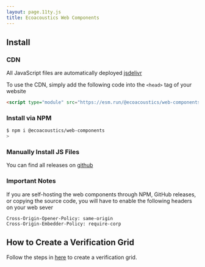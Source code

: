 ```yaml
---
layout: page.11ty.js
title: Ecoacoustics Web Components
---
```


## Install

### CDN

All JavaScript files are automatically deployed [jsdelivr](https://www.jsdelivr.com/package/npm/@ecoacoustics/web-components)

To use the CDN, simply add the following code into the `<head>` tag of your website

```html
<script type="module" src="https://esm.run/@ecoacoustics/web-components"></script>
```

### Install via NPM

```sh
$ npm i @ecoacoustics/web-components
>
```

### Manually Install JS Files

You can find all releases on [github](https://github.com/ecoacoustics/web-components/releases)

### Important Notes

If you are self-hosting the web components through NPM, GitHub releases, or copying
the source code, you will have to enable the following headers on your web sever

```http
Cross-Origin-Opener-Policy: same-origin
Cross-Origin-Embedder-Policy: require-corp
```

## How to Create a Verification Grid

Follow the steps in [here](/examples/create-verification-grid/index.html) to create a verification grid.
